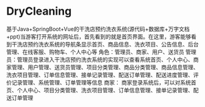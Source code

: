 # DryCleaning
基于Java+SpringBoot+Vue的干洗店预约洗衣系统(源代码+数据库+万字文档+ppt)当游客打开系统的网址后，首先看到的就是首页界面。在这里，游客能够看到干洗店预约洗衣系统的导航条显示首页、商品信息、洗衣项目、公告信息、后台管理、在线客服、购物车、个人中心等  角色：管理员、商家、用户、送货员  管理员：管理员登录进入干洗店预约洗衣系统的实现可以查看系统首页、个人中心、商家管理、用户管理、送货员管理、项目分类管理、商品分类管理、商品信息管理、洗衣项目管理、订单信息管理、接单记录管理、配送订单管理、配送进度管理、评价记录管理、系统管理、订单管理等信息  商家： 商家登录系统后，可以对系统首页、个人中心、项目分类管理、洗衣项目管理、订单信息管理、接单记录管理、配送订单管理
